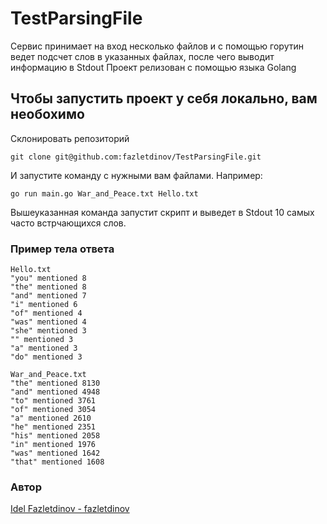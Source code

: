 # TestParsingFile

Сервис принимает на вход несколько файлов и с помощью горутин ведет подсчет слов в указанных файлах, после чего выводит информацию в Stdout
Проект релизован с помощью языка Golang

## Чтобы запустить проект у себя локально, вам необохимо
Склонировать репозиторий

`git clone git@github.com:fazletdinov/TestParsingFile.git`

И запустите команду с нужными вам файлами. Например:

```
go run main.go War_and_Peace.txt Hello.txt
```
Вышеуказанная команда запустит скрипт и выведет в Stdout 10 самых часто встрчающихся слов.

### Пример тела ответа
```
Hello.txt
"you" mentioned 8
"the" mentioned 8
"and" mentioned 7
"i" mentioned 6
"of" mentioned 4
"was" mentioned 4
"she" mentioned 3
"" mentioned 3
"a" mentioned 3
"do" mentioned 3

War_and_Peace.txt
"the" mentioned 8130
"and" mentioned 4948
"to" mentioned 3761
"of" mentioned 3054
"a" mentioned 2610
"he" mentioned 2351
"his" mentioned 2058
"in" mentioned 1976
"was" mentioned 1642
"that" mentioned 1608
```

### Автор
[Idel Fazletdinov - fazletdinov](https://github.com/fazletdinov)
